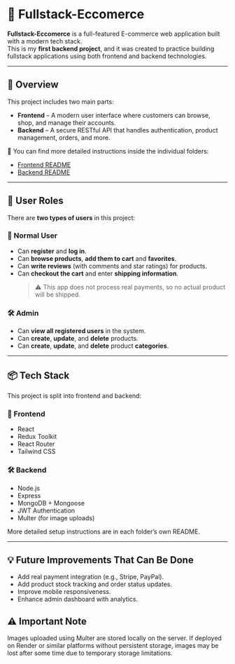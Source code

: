 # 🛒 Fullstack-Eccomerce

**Fullstack-Eccomerce** is a full-featured E-commerce web application built with a modern tech stack.  
This is my **first backend project**, and it was created to practice building fullstack applications using both frontend and backend technologies.

---

## 🚀 Overview

This project includes two main parts:

- **Frontend** – A modern user interface where customers can browse, shop, and manage their accounts.
- **Backend** – A secure RESTful API that handles authentication, product management, orders, and more.

🔗 You can find more detailed instructions inside the individual folders:

- [Frontend README](./frontend/README.md)
- [Backend README](./backend/README.md)

---

## 👥 User Roles

There are **two types of users** in this project:

### 👤 Normal User
- Can **register** and **log in**.
- Can **browse products**, **add them to cart** and **favorites**.
- Can **write reviews** (with comments and star ratings) for products.
- Can **checkout the cart** and enter **shipping information**.
  > ⚠️ This app does not process real payments, so no actual product will be shipped.

### 🛠 Admin
- Can **view all registered users** in the system.
- Can **create**, **update**, and **delete** products.
- Can **create**, **update**, and **delete** product **categories**.

---

## 📦 Tech Stack

This project is split into frontend and backend:

### 🧩 Frontend
- React
- Redux Toolkit
- React Router
- Tailwind CSS

### 🛠 Backend
- Node.js
- Express
- MongoDB + Mongoose
- JWT Authentication
- Multer (for image uploads)

More detailed setup instructions are in each folder’s own README.

---

## 💡 Future Improvements That Can Be Done

- Add real payment integration (e.g., Stripe, PayPal).
- Add product stock tracking and order status updates.
- Improve mobile responsiveness.
- Enhance admin dashboard with analytics.

## ⚠️ Important Note

Images uploaded using Multer are stored locally on the server.
If deployed on Render or similar platforms without persistent storage, images may be lost after some time due to temporary storage limitations.
